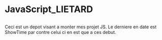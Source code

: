 # JavaScript_LIETARD
##

##
Ceci est un depot visant a monter mes projet JS.
Le derniere en date est ShowTime par contre celui ci en est que a ces debut.

